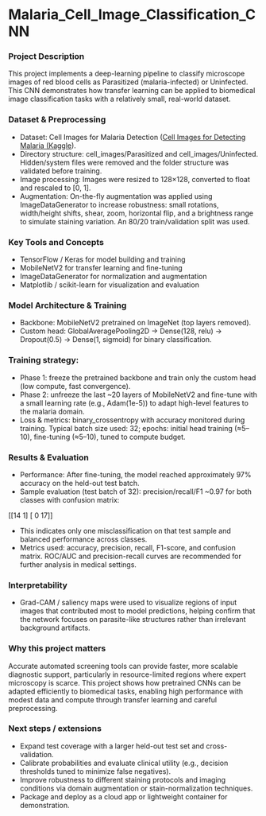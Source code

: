 # Malaria_Cell_Image_Classification_CNN

### Project Description
This project implements a deep-learning pipeline to classify microscope images of red blood cells as Parasitized (malaria-infected) or Uninfected. This CNN demonstrates how transfer learning can be applied to biomedical image classification tasks with a relatively small, real-world dataset.

### Dataset & Preprocessing
- Dataset: Cell Images for Malaria Detection ([Cell Images for Detecting Malaria (Kaggle](https://www.kaggle.com/datasets/iarunava/cell-images-for-detecting-malaria/data)).
- Directory structure: cell_images/Parasitized and cell_images/Uninfected. Hidden/system files were removed and the folder structure was validated before training.
- Image processing: Images were resized to 128×128, converted to float and rescaled to [0, 1].
- Augmentation: On-the-fly augmentation was applied using ImageDataGenerator to increase robustness: small rotations, width/height shifts, shear, zoom, horizontal flip, and a brightness range to simulate staining variation. An 80/20 train/validation split was used.

### Key Tools and Concepts
- TensorFlow / Keras for model building and training
- MobileNetV2 for transfer learning and fine-tuning
- ImageDataGenerator for normalization and augmentation
- Matplotlib / scikit-learn for visualization and evaluation
  
### Model Architecture & Training
- Backbone: MobileNetV2 pretrained on ImageNet (top layers removed).
- Custom head: GlobalAveragePooling2D → Dense(128, relu) → Dropout(0.5) → Dense(1, sigmoid) for binary classification.

### Training strategy:
- Phase 1: freeze the pretrained backbone and train only the custom head (low compute, fast convergence).
- Phase 2: unfreeze the last ~20 layers of MobileNetV2 and fine-tune with a small learning rate (e.g., Adam(1e-5)) to adapt high-level features to the malaria domain.
- Loss & metrics: binary_crossentropy with accuracy monitored during training. Typical batch size used: 32; epochs: initial head training (≈5–10), fine-tuning (≈5–10), tuned to compute budget.

### Results & Evaluation
- Performance: After fine-tuning, the model reached approximately 97% accuracy on the held-out test batch.
- Sample evaluation (test batch of 32): precision/recall/F1 ~0.97 for both classes with confusion matrix:

[[14  1]
 [ 0 17]]
- This indicates only one misclassification on that test sample and balanced performance across classes.
- Metrics used: accuracy, precision, recall, F1-score, and confusion matrix. ROC/AUC and precision-recall curves are recommended for further analysis in medical settings.

### Interpretability
- Grad-CAM / saliency maps were used to visualize regions of input images that contributed most to model predictions, helping confirm that the network focuses on parasite-like structures rather than irrelevant background artifacts.

### Why this project matters
Accurate automated screening tools can provide faster, more scalable diagnostic support, particularly in resource-limited regions where expert microscopy is scarce. This project shows how pretrained CNNs can be adapted efficiently to biomedical tasks, enabling high performance with modest data and compute through transfer learning and careful preprocessing.

### Next steps / extensions
- Expand test coverage with a larger held-out test set and cross-validation.
- Calibrate probabilities and evaluate clinical utility (e.g., decision thresholds tuned to minimize false negatives).
- Improve robustness to different staining protocols and imaging conditions via domain augmentation or stain-normalization techniques.
- Package and deploy as a cloud app or lightweight container for demonstration.
